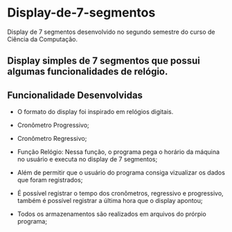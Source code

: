 # Display-de-7-segmentos
Display de 7 segmentos desenvolvido no segundo semestre do curso de Ciência da Computação.

## Display simples de 7 segmentos que possui algumas funcionalidades de relógio.

## Funcionalidade Desenvolvidas
* O formato do display foi inspirado em relógios digitais.

* Cronômetro Progressivo;

* Cronômetro Regressivo;

* Função Relógio: Nessa função, o programa pega o horário da máquina no usuário e executa no display de 7 segmentos;

* Além de permitir que o usuário do programa consiga vizualizar os dados que foram registrados;

* É possível registrar o tempo dos cronômetros, regressivo e progressivo, também é possível registrar a última hora que o display apontou;

* Todos os armazenamentos são realizados em arquivos do prórpio programa;
